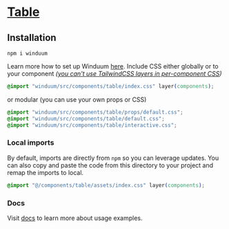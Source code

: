 # [Table](https://winduum.dev/docs/components/table.html)

## Installation
```shell
npm i winduum
```
Learn more how to set up Winduum [here](https://winduum.dev/docs/).
Include CSS either globally or to your component _([you can't use TailwindCSS layers in per-component CSS](https://tailwindcss.com/docs/adding-custom-styles#layers-and-per-component-css))_

```css
@import "winduum/src/components/table/index.css" layer(components);
```

or modular (you can use your own props or CSS)

```css
@import "winduum/src/components/table/props/default.css";
@import "winduum/src/components/table/default.css";
@import "winduum/src/components/table/interactive.css";
```

### Local imports
By default, imports are directly from `npm` so you can leverage updates.
You can also copy and paste the code from this directory to your project and remap the imports to local.

```css
@import "@/components/table/assets/index.css" layer(components);
```

### Docs
Visit [docs](https://winduum.dev/docs/components/table.html) to learn more about usage examples.
